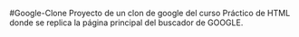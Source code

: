 #Google-Clone
Proyecto de un clon de google del curso Práctico de HTML donde se replica la página principal del buscador de GOOGLE.